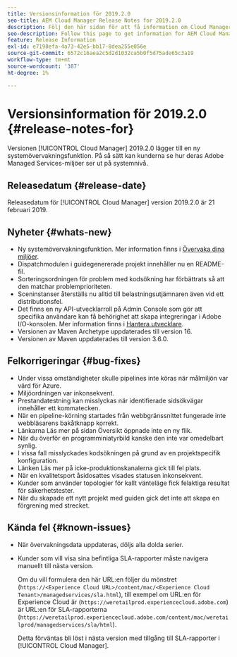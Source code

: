 ```yaml
---
title: Versionsinformation för 2019.2.0
seo-title: AEM Cloud Manager Release Notes for 2019.2.0
description: Följ den här sidan för att få information om Cloud Manager version 2019.2.0.
seo-description: Follow this page to get information for AEM Cloud Manager Release 2019.2.0.
feature: Release Information
exl-id: e7198efa-4a73-42e5-bb17-8dea255e056e
source-git-commit: 6572c16aea2c5d2d1032ca5b0f5d75ade65c3a19
workflow-type: tm+mt
source-wordcount: '387'
ht-degree: 1%

---
```


# Versionsinformation för 2019.2.0 {#release-notes-for}

Versionen [!UICONTROL Cloud Manager] 2019.2.0 lägger till en ny systemövervakningsfunktion. På så sätt kan kunderna se hur deras Adobe Managed Services-miljöer ser ut på systemnivå.


## Releasedatum {#release-date}

Releasedatum för [!UICONTROL Cloud Manager] version 2019.2.0 är 21 februari 2019.

## Nyheter {#whats-new}

* Ny systemövervakningsfunktion. Mer information finns i [Övervaka dina miljöer](/help/using/monitoring-environments.md).
* Dispatchmodulen i guidegenererade projekt innehåller nu en README-fil.
* Sorteringsordningen för problem med kodsökning har förbättrats så att den matchar problemprioriteten.
* Sceninstanser återställs nu alltid till belastningsutjämnaren även vid ett distributionsfel.
* Det finns en ny API-utvecklarroll på Admin Console som gör att specifika användare kan få behörighet att skapa integreringar i Adobe I/O-konsolen. Mer information finns i [Hantera utvecklare](https://www.adobe.com/go/aac_api_prod_learn).
* Versionen av Maven Archetype uppdaterades till version 16.
* Versionen av Maven uppdaterades till version 3.6.0.

## Felkorrigeringar {#bug-fixes}

* Under vissa omständigheter skulle pipelines inte köras när målmiljön var värd för Azure.
* Miljöordningen var inkonsekvent.
* Prestandatestning kan misslyckas när identifierade sidsökvägar innehåller ett kommatecken.
* När en pipeline-körning startades från webbgränssnittet fungerade inte webbläsarens bakåtknapp korrekt.
* Länkarna Läs mer på sidan Översikt öppnade inte en ny flik.
* När du överför en programminiatyrbild kanske den inte var omedelbart synlig.
* I vissa fall misslyckades kodsökningen på grund av en projektspecifik konfiguration.
* Länken Läs mer på icke-produktionskanalerna gick till fel plats.
* När en kvalitetsport åsidosattes visades statusen inkonsekvent.
* Kunder som använder topologier för kallt vänteläge fick felaktiga resultat för säkerhetstester.
* När du skapade ett nytt projekt med guiden gick det inte att skapa en förgrening med strecket.

## Kända fel {#known-issues}

* När övervakningsdata uppdateras, döljs alla dolda serier.
* Kunder som vill visa sina befintliga SLA-rapporter måste navigera manuellt till nästa version.

  Om du vill formulera den här URL:en följer du mönstret (`https://<Experience Cloud URL>/content/mac/<Experience Cloud Tenant>/managedservices/sla.html`), till exempel om URL:en för Experience Cloud är (`https://weretailprod.experiencecloud.adobe.com`) är URL:en för SLA-rapporterna (`https://weretailprod.experiencecloud.adobe.com/content/mac/weretailprod/managedservices/sla/html`).

  Detta förväntas bli löst i nästa version med tillgång till SLA-rapporter i [!UICONTROL Cloud Manager].

